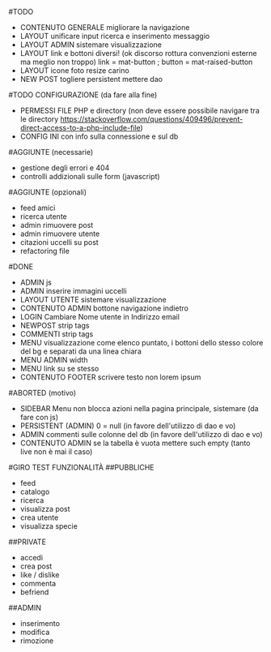 #TODO
- CONTENUTO GENERALE migliorare la navigazione
- LAYOUT unificare input ricerca e inserimento messaggio
- LAYOUT ADMIN sistemare visualizzazione
- LAYOUT link e bottoni diversi! (ok discorso rottura convenzioni esterne ma meglio non troppo) link = mat-button ; button = mat-raised-button
- LAYOUT icone foto resize carino
- NEW POST togliere persistent mettere dao

#TODO CONFIGURAZIONE (da fare alla fine)
- PERMESSI FILE PHP e directory (non deve essere possibile navigare tra le directory https://stackoverflow.com/questions/409496/prevent-direct-access-to-a-php-include-file)
- CONFIG INI con info sulla connessione e sul db

#AGGIUNTE (necessarie)
- gestione degli errori e 404
- controlli addizionali sulle form (javascript)

#AGGIUNTE (opzionali)
- feed amici
- ricerca utente
- admin rimuovere post
- admin rimuovere utente
- citazioni uccelli su post
- refactoring file

#DONE
- ADMIN js
- ADMIN inserire immagini uccelli
- LAYOUT UTENTE sistemare visualizzazione
- CONTENUTO ADMIN bottone navigazione indietro
- LOGIN Cambiare Nome utente in Indirizzo email
- NEWPOST strip tags
- COMMENTI strip tags
- MENU visualizzazione come elenco puntato, i bottoni dello stesso colore del bg e separati da una linea chiara
- MENU ADMIN width
- MENU link su se stesso
- CONTENUTO FOOTER scrivere testo non lorem ipsum

#ABORTED (motivo)
- SIDEBAR Menu non blocca azioni nella pagina principale, sistemare (da fare con js)
- PERSISTENT (ADMIN) 0 = null (in favore dell'utilizzo di dao e vo)
- ADMIN commenti sulle colonne del db (in favore dell'utilizzo di dao e vo)
- CONTENUTO ADMIN se la tabella è vuota mettere such empty (tanto live non è mai il caso)

#GIRO TEST FUNZIONALITÀ
##PUBBLICHE
- feed
- catalogo
- ricerca
- visualizza post
- crea utente
- visualizza specie

##PRIVATE
- accedi
- crea post
- like / dislike
- commenta
- befriend

##ADMIN
- inserimento
- modifica
- rimozione